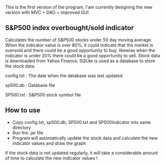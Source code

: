 This is the first version of the program, I'am currently designing the new version with MVC + DAO + improved GUI

S&P500 index overbought/sold indicator
--------------------------------------
Calculates the number of S&P500 stocks under 50 day moving average.
When the indicator value is over 80%, it could indicate that the 
market is oversold and there could be a good opportunity to buy, 
likewise when the indicator is under 20% there could be a good opportunity
to sell.
Stock data is downloaded from Yahoo Finance. SQLite is used as a database to
store the stock data.


config.txt : The date when the database was last updated

sp500.db : Database file

SP500.txt : S&P500 stock symbol file

How to use
-----------
- Copy config.txt, sp500.db, SP500.txt and SP500Indicator into same directory
- Run the .jar file
- Program will automatically update the stock data and calculate the new indicator values and
  draw the graph

If the stock data is not updated regularly, it will take a considerable amount of time to calculate the new
indicator values !